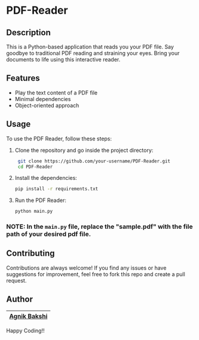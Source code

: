 # PDF-Reader

## Description
This is a Python-based application that reads you your PDF file. Say goodbye to traditional PDF reading and straining your eyes. Bring your documents to life using this interactive reader.

## Features

- Play the text content of a PDF file
- Minimal dependencies
- Object-oriented approach

## Usage

To use the PDF Reader, follow these steps:

1. Clone the repository and go inside the project directory:
   ```bash
    git clone https://github.com/your-username/PDF-Reader.git
    cd PDF-Reader
   ```
   
2. Install the dependencies:
   ```bash
   pip install -r requirements.txt
   ```

3. Run the PDF Reader:

   ```bash
   python main.py
   ```

### NOTE: In the `main.py` file, replace the "sample.pdf" with the file path of your desired pdf file.

## Contributing

Contributions are always welcome! If you find any issues or have suggestions for improvement, feel free to fork this repo and create a pull request.

## Author
| [Agnik Bakshi](https://github.com/Agnik7) |
|---|

Happy Coding!!
